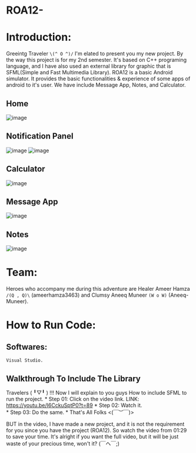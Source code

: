 # ROA12-
# Introduction:
Greeintg Traveler `\(^ O ^)/`
  I'm elated to present you my new project. By the way this project is for my 2nd semester. It's based on C++ programing language, and I have also used an external library for graphic that is SFML(Simple and Fast Multimedia Library).
  ROA12 is a basic Android simulator. It provides the basic functionalities & experience of some apps of android to it's user. We have include Message App, Notes, and Calculator. 

## Home
  ![image](https://user-images.githubusercontent.com/56204876/170456529-c1c33850-068e-41fd-bf7f-5818bc1f01ae.png)
  
## Notification Panel
   ![image](https://user-images.githubusercontent.com/56204876/170456693-2a1cbbb9-69fc-4980-8dbc-7a6de351ebe4.png)
   ![image](https://user-images.githubusercontent.com/56204876/170456777-3332e645-c0a2-4e58-8e7d-08984d3158c5.png)
   
## Calculator
  ![image](https://user-images.githubusercontent.com/56204876/170456816-05f90d76-4b2a-4b93-ae78-846ec876845e.png)
  
## Message App
  ![image](https://user-images.githubusercontent.com/56204876/170456909-48562b73-d3c6-4776-8086-c018d0992d9f.png)
  
## Notes
  ![image](https://user-images.githubusercontent.com/56204876/170456869-ba076baa-34fa-4835-983a-20802b42136c.png)
  
 

# Team:
  Heroes who accompany me during this adventure are Healer Ameer Hamza `/(Q , Q)\` (ameerhamza3463) 
  and Clumsy Aneeq Muneer `(W o W)` (Aneeq-Muneer).

# How to Run Code:
  ## Softwares:
    Visual Studio.

  ## Walkthrough To Include The Library
   Travelers ( ╹▽╹ ) !!! Now I will explain to you guys How to include SFML to run the project.
     * Step 01: Click on the video link.
       LINK: https://youtu.be/I6CckuSptP0?t=89
     * Step 02: Watch it.      
     * Step 03: Do the same.
     * That's All Folks <(￣︶￣)>
  
   BUT in the video, I have made a new project, and it is not the requirement for you since you have the project (ROA12). So watch the video from 01:29 to save your time. It's alright if you want the full video,  but it will be just waste of your precious time, won't it? (￣ヘ￣;)
  
